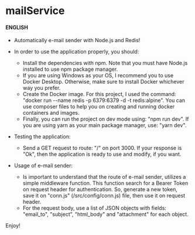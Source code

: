 # mailService 

#### ENGLISH ####
- Automatically e-mail sender with Node.js and Redis!

- In order to use the application properly, you should: 
  * Install the dependencies with npm. Note that you must have Node.js installed to use npm package manager.
  * If you are using Windows as your OS, I recommend you to use Docker Desktop. Otherwise, make sure to install Docker whichever way you prefer.
  * Create the Docker image. For this project, I used the command: "docker run --name redis -p 6379:6379 -d -t redis:alpine". You can use composer files to help you on creating and running docker containers and images. 
  * Finally, you can run the project on dev mode using: "npm run dev". If you are using yarn as your main package manager, use: "yarn dev".

- Testing the application:
  * Send a GET request to route: "/" on port 3000. If your response is "Ok", then the application is ready to use and modify, if you want.

- Usage of e-mail sender:
  * Is important to understand that the route of e-mail sender, utilizes a simple middleware function. This function search for a Bearer Token on request header for authentication. So, generate a new token, save it on "conn.js" (/src/config/conn.js) file, then use it on request header.
  * For the request body, use a list of JSON objects with fields: "email_to", "subject", "html_body" and "attachment" for each object. 

Enjoy!
